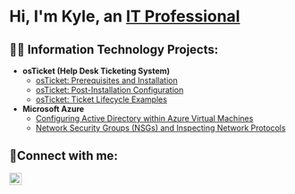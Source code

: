 <h1>Hi, I'm Kyle, an <a href="https://linkedin.com/in/ks1126">IT Professional</a></h1>

<h2>👨‍💻 Information Technology Projects:</h2>

- <b>osTicket (Help Desk Ticketing System)</b>
  - [osTicket: Prerequisites and Installation](https://github.com/ks0827/osticket-prereqs)
  - [osTicket: Post-Installation Configuration](https://github.com/ks0827/post-install-config)
  - [osTicket: Ticket Lifecycle Examples](https://github.com/ks0827/ticket-lifecycle)
- <b>Microsoft Azure</b>
  - [Configuring Active Directory within Azure Virtual Machines](https://github.com/ks0827/configure-ad)
  - [Network Security Groups (NSGs) and Inspecting Network Protocols](https://github.com/ks0827/azure-network-protocols)

<h2>🤳Connect with me:</h2>


[<img align="left" alt="ks1126 | LinkedIn" width="22px" src="https://cdn.jsdelivr.net/npm/simple-icons@v3/icons/linkedin.svg" />][linkedin]



[linkedin]: https://linkedin.com/in/ks1126

